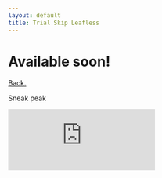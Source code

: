 ```yaml
---
layout: default
title: Trial Skip Leafless
---
```


<p><h1><b>Available soon!</b></h1></p>
<p><a href="/pages/windwaker/windwakermain">Back.</a></p>
<p>Sneak peak</p>
<p><iframe width="300" height="125" src="https://www.youtube.com/embed/IXXwzV24WYk" frameborder="0"></iframe></p>
<p>&nbsp;</p>
<p>&nbsp;</p>